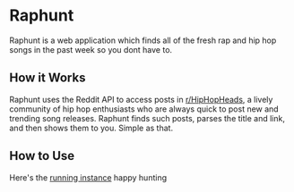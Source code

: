 # Raphunt

Raphunt is a web application which finds all of the fresh rap and hip hop songs in the past week so you dont have to. 

## How it Works

Raphunt uses the Reddit API to access posts in [r/HipHopHeads](https://www.reddit.com/r/hiphopheads/), a lively community of hip hop enthusiasts who are always quick to post new and trending song releases. Raphunt finds such posts, parses the title and link, and then shows them to you. Simple as that.


## How to Use

Here's the [running instance](https://rdey0.github.io/raphunt/) happy hunting


